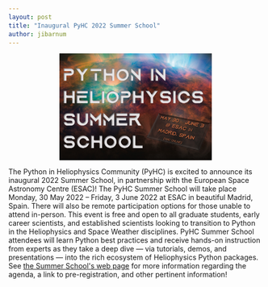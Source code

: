 ```yaml
---
layout: post
title: "Inaugural PyHC 2022 Summer School"
author: jibarnum
---
```


<img src="../img/page_images/summer-school.jpg" alt="Summer School 30 May 2022 – Friday, 3 June 2022" style="display: block; margin-left: auto; margin-right: auto; width: 60%">

The Python in Heliophysics Community (PyHC) is excited to announce its inaugural 2022 Summer School, in partnership with the European Space Astronomy Centre (ESAC)! The PyHC Summer School will take place Monday, 30 May 2022 – Friday, 3 June 2022 at ESAC in beautiful Madrid, Spain. There will also be remote participation options for those unable to attend in-person. This event is free and open to all graduate students, early career scientists, and established scientists looking to transition to Python in the Heliophysics and Space Weather disciplines. PyHC Summer School attendees will learn Python best practices and receive hands-on instruction from experts as they take a deep dive — via tutorials, demos, and presentations — into the rich ecosystem of Heliophysics Python packages. See [the Summer School's web page](https://heliopython.org/summer-school) for more information regarding the agenda, a link to pre-registration, and other pertinent information!

